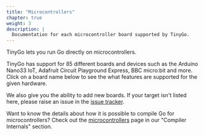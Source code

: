 ```yaml
---
title: "Microcontrollers"
chapter: true
weight: 3
description: |
  Documentation for each microcontroller board supported by TinyGo.
---
```


TinyGo lets you run Go directly on microcontrollers.

TinyGo has support for 85 different boards and devices such as the Arduino Nano33 IoT, Adafruit Circuit Playground Express, BBC micro:bit and more. Click on a board name below to see the what features are supported for the given hardware.

We also give you the ability to add new boards. If your target isn't listed here, please raise an issue in the [issue tracker](https://github.com/tinygo-org/tinygo/issues).

Want to know the details about how it is possible to compile Go for microcontrollers? Check out the [microcontrollers](../../concepts/compiler-internals/microcontrollers/) page in our "Compiler Internals" section.
